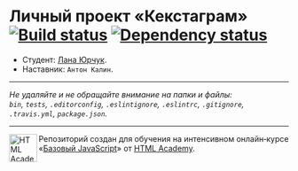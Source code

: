 # Личный проект «Кекстаграм» [![Build status][travis-image]][travis-url] [![Dependency status][dependency-image]][dependency-url]

* Студент: [Лана Юрчук](https://up.htmlacademy.ru/javascript/7/user/134801).
* Наставник: `Антон Калин`.

---

_Не удаляйте и не обращайте внимание на папки и файлы:_<br>
_`bin`, `tests`, `.editorconfig`, `.eslintignore`, `.eslintrc`, `.gitignore`, `.travis.yml`, `package.json`._

---

<a href="https://htmlacademy.ru/intensive/javascript"><img align="left" width="50" height="50" title="HTML Academy" src="https://up.htmlacademy.ru/static/img/intensive/javascript/logo-for-github.svg"></a>

Репозиторий создан для обучения на интенсивном онлайн‑курсе «[Базовый JavaScript](https://htmlacademy.ru/intensive/javascript)» от [HTML Academy](https://htmlacademy.ru).

[travis-image]: https://travis-ci.org/htmlacademy-javascript/134801-kekstagram.svg?branch=master
[travis-url]: https://travis-ci.org/htmlacademy-javascript/134801-kekstagram
[dependency-image]: https://david-dm.org/htmlacademy-javascript/134801-kekstagram.svg?style=flat-square
[dependency-url]: https://david-dm.org/htmlacademy-javascript/134801-kekstagram
